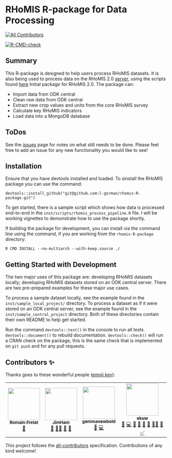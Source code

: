 # RHoMIS R-package for Data Processing
<!-- ALL-CONTRIBUTORS-BADGE:START - Do not remove or modify this section -->
[![All Contributors](https://img.shields.io/badge/all_contributors-4-orange.svg?style=flat-square)](#contributors-)
<!-- ALL-CONTRIBUTORS-BADGE:END -->
<!-- badges: start -->
[![R-CMD-check](https://github.com/l-gorman/rhomis-R-package/workflows/R-CMD-check/badge.svg)](https://github.com/l-gorman/rhomis-R-package/actions)
<!-- badges: end -->

## Summary

This R-package is designed to help users process RHoMIS datasets.
It is also being used to process data on the RHoMIS 2.0 [server](https://github.com/l-gorman/rhomis-api), using the scripts found [here](https://github.com/l-gorman/rhomis-)
Initial package for RHoMIS 2.0. The package can:
* Import data from ODK central
* Clean raw data from ODK central
* Extract new crop values and units from the core RHoMIS survey
* Calculate key RHoMIS indicators
* Load data into a MongoDB database

## ToDos

See the [issues](https://github.com/l-gorman/rhomis-R-package/issues) page for notes on what still needs to be done. Please feel free to add an issue for any new functionality you would like to see!

## Installation

Ensure that you have devtools installed and loaded. To sinstall the RHoMIS package you can use the command:

`devtools::install_github("git@github.com:l-gorman/rhomis-R-package.git")`

To get started, there is a sample script which shows how data is processed end-to-end in the `inst/scripts/rhomis_process_pipeline.R` file. I will be working vignettes to demonstrate how to use the package shortly.

If building the package for development, you can install via the command line using the command, if you are working from the `rhomis-R-package` directory:

`R CMD INSTALL --no-multiarch --with-keep.source ./`



## Getting Started with Development

The two major uses of this package are: developing RHoMIS datasets locally; developing RHoMIS datasets stored on an ODK central server. There are two pre-prepared examples for these major use cases.

To process a sample dataset locally, see the example found in the `inst/sample_local_project/` directory. To process a dataset as if it were stored on an ODK central server, see the example found in the `inst/sample_central_project` directory. Both of these directories contain their own README to help get started.

Run the command `devtools::test()` in the console to run all tests. `devtools::document()` to rebuild documentation. `devtools::check()` will run a CRAN check on the package, this is the same check that is implemented on `git push` and for any pull requests.



## Contributors ✨

Thanks goes to these wonderful people ([emoji key](https://allcontributors.org/docs/en/emoji-key)):

<!-- ALL-CONTRIBUTORS-LIST:START - Do not remove or modify this section -->
<!-- prettier-ignore-start -->
<!-- markdownlint-disable -->
<table>
  <tr>
    <td align="center"><a href="https://github.com/rfrelat"><img src="https://avatars.githubusercontent.com/u/15328277?v=4?s=100" width="100px;" alt=""/><br /><sub><b>Romain Frelat</b></sub></a><br /><a href="https://github.com/l-gorman/rhomis-R-package/issues?q=author%3Arfrelat" title="Bug reports">🐛</a></td>
    <td align="center"><a href="https://github.com/JimHam"><img src="https://avatars.githubusercontent.com/u/8358392?v=4?s=100" width="100px;" alt=""/><br /><sub><b>JimHam</b></sub></a><br /><a href="#projectManagement-JimHam" title="Project Management">📆</a> <a href="#mentoring-JimHam" title="Mentoring">🧑‍🏫</a> <a href="https://github.com/l-gorman/rhomis-R-package/issues?q=author%3AJimHam" title="Bug reports">🐛</a> <a href="#ideas-JimHam" title="Ideas, Planning, & Feedback">🤔</a></td>
    <td align="center"><a href="https://github.com/gemmanewbold"><img src="https://avatars.githubusercontent.com/u/110897106?v=4?s=100" width="100px;" alt=""/><br /><sub><b>gemmanewbold</b></sub></a><br /><a href="https://github.com/l-gorman/rhomis-R-package/issues?q=author%3Agemmanewbold" title="Bug reports">🐛</a> <a href="https://github.com/l-gorman/rhomis-R-package/commits?author=gemmanewbold" title="Code">💻</a></td>
    <td align="center"><a href="https://github.com/ekuw"><img src="https://avatars.githubusercontent.com/u/76116294?v=4?s=100" width="100px;" alt=""/><br /><sub><b>ekuw</b></sub></a><br /><a href="https://github.com/l-gorman/rhomis-R-package/issues?q=author%3Aekuw" title="Bug reports">🐛</a> <a href="https://github.com/l-gorman/rhomis-R-package/commits?author=ekuw" title="Code">💻</a> <a href="#data-ekuw" title="Data">🔣</a> <a href="https://github.com/l-gorman/rhomis-R-package/commits?author=ekuw" title="Documentation">📖</a> <a href="#ideas-ekuw" title="Ideas, Planning, & Feedback">🤔</a> <a href="#maintenance-ekuw" title="Maintenance">🚧</a> <a href="#mentoring-ekuw" title="Mentoring">🧑‍🏫</a> <a href="https://github.com/l-gorman/rhomis-R-package/pulls?q=is%3Apr+reviewed-by%3Aekuw" title="Reviewed Pull Requests">👀</a> <a href="#tutorial-ekuw" title="Tutorials">✅</a></td>
  </tr>
</table>

<!-- markdownlint-restore -->
<!-- prettier-ignore-end -->

<!-- ALL-CONTRIBUTORS-LIST:END -->

This project follows the [all-contributors](https://github.com/all-contributors/all-contributors) specification. Contributions of any kind welcome!